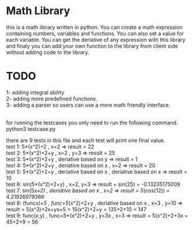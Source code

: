 # Math Library

this is a math library written in python. You can create a math expression containing numbers, variables and functions. You can also set a value for each variable. You can get the deriative of any expression with this library and finaly you can add your own function to the library from client side without adding code to the library.<br/>

# TODO
1- adding integral ability<br/>
2- adding more predefined functions.<br/>
3- adding a parser so users can use a more math friendly interface.<br/>
<br/>

for running the testcases you only need to run the following command.<br/>
python3 testcase.py<br/>

there are 9 tests in this file and each test will print one final value.<br/>
test 1: 5*(x^2)+2 , x=2 => result = 22<br/>
test 2: 5*(x^2)+2+y , x=2 , y=3 => result = 25<br/>
test 3: 5*(x^2)+2+y , deriative based on y => result = 1<br/>
test 4: 5*(x^2)+2+y , deriative based on x , x=2 => result = 20<br/>
test 5: 5*(x^2)+2+y , deriative based on x , deriative based on x => result = 10<br/>
test 6: sin(5*(x^2)+2+y) , x=2, y=3 => result = sin(25) = -0.13235175009<br/>
test 7: sin(5*x+2) , deriative based on x , x=2 => result = 5*(cos(12)) = 4.21926979366<br/>
test 8: (func*x)+5 , func=5*(x^2)+2+y , deriative based on x , x=3 , y=10 => result = 5(x^3)+2x+yx+5 = 15(x^2)+2+y = 135+2+10 = 147<br/>
test 9: func(x,y) , func=5*(x^2)+2+y , y=3x , x=3 => result = 5(x^2)+2+3x = 45+2+9 = 56<br/>

